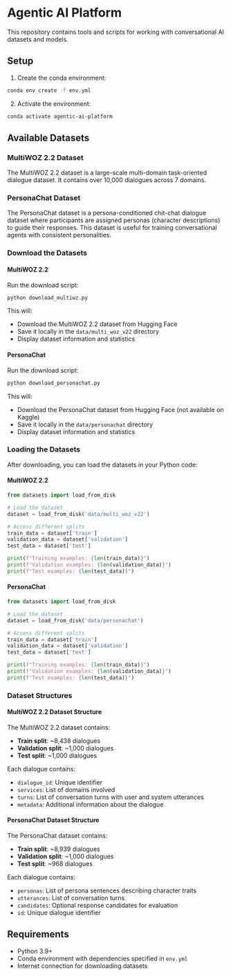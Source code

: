 # Agentic AI Platform

This repository contains tools and scripts for working with conversational AI datasets and models.

## Setup

1. Create the conda environment:
```bash
conda env create -f env.yml
```

2. Activate the environment:
```bash
conda activate agentic-ai-platform
```

## Available Datasets

### MultiWOZ 2.2 Dataset

The MultiWOZ 2.2 dataset is a large-scale multi-domain task-oriented dialogue dataset. It contains over 10,000 dialogues across 7 domains.

### PersonaChat Dataset

The PersonaChat dataset is a persona-conditioned chit-chat dialogue dataset where participants are assigned personas (character descriptions) to guide their responses. This dataset is useful for training conversational agents with consistent personalities.

### Download the Datasets

#### MultiWOZ 2.2
Run the download script:
```bash
python download_multiwz.py
```

This will:
- Download the MultiWOZ 2.2 dataset from Hugging Face
- Save it locally in the `data/multi_woz_v22` directory
- Display dataset information and statistics

#### PersonaChat
Run the download script:
```bash
python download_personachat.py
```

This will:
- Download the PersonaChat dataset from Hugging Face (not available on Kaggle)
- Save it locally in the `data/personachat` directory
- Display dataset information and statistics

### Loading the Datasets

After downloading, you can load the datasets in your Python code:

#### MultiWOZ 2.2
```python
from datasets import load_from_disk

# Load the dataset
dataset = load_from_disk('data/multi_woz_v22')

# Access different splits
train_data = dataset['train']
validation_data = dataset['validation'] 
test_data = dataset['test']

print(f"Training examples: {len(train_data)}")
print(f"Validation examples: {len(validation_data)}")
print(f"Test examples: {len(test_data)}")
```

#### PersonaChat
```python
from datasets import load_from_disk

# Load the dataset
dataset = load_from_disk('data/personachat')

# Access different splits
train_data = dataset['train']
validation_data = dataset['validation'] 
test_data = dataset['test']

print(f"Training examples: {len(train_data)}")
print(f"Validation examples: {len(validation_data)}")
print(f"Test examples: {len(test_data)}")
```

### Dataset Structures

#### MultiWOZ 2.2 Dataset Structure
The MultiWOZ 2.2 dataset contains:
- **Train split**: ~8,438 dialogues
- **Validation split**: ~1,000 dialogues  
- **Test split**: ~1,000 dialogues

Each dialogue contains:
- `dialogue_id`: Unique identifier
- `services`: List of domains involved
- `turns`: List of conversation turns with user and system utterances
- `metadata`: Additional information about the dialogue

#### PersonaChat Dataset Structure
The PersonaChat dataset contains:
- **Train split**: ~8,939 dialogues
- **Validation split**: ~1,000 dialogues  
- **Test split**: ~968 dialogues

Each dialogue contains:
- `personas`: List of persona sentences describing character traits
- `utterances`: List of conversation turns
- `candidates`: Optional response candidates for evaluation
- `id`: Unique dialogue identifier

## Requirements

- Python 3.9+
- Conda environment with dependencies specified in `env.yml`
- Internet connection for downloading datasets